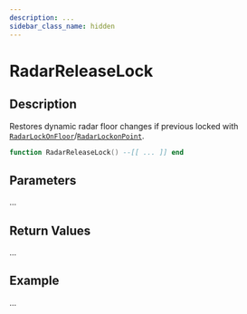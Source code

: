 ```yaml
---
description: ...
sidebar_class_name: hidden
---
```


# RadarReleaseLock

## Description

Restores dynamic radar floor changes if previous locked with [`RadarLockOnFloor`](https://bully-scripting.vercel.app/docs/game-reference/global-functions/RadarLockOnFloor)/[`RadarLockonPoint`](https://bully-scripting.vercel.app/docs/game-reference/global-functions/RadarLockonPoint).

```lua
function RadarReleaseLock() --[[ ... ]] end
```

## Parameters

...

## Return Values

...

## Example

...

